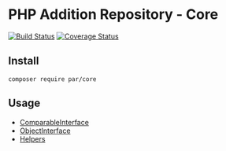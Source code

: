 PHP Addition Repository - Core
==============================

[![Build Status](https://travis-ci.org/php-addition-repository/core.svg?branch=master)](https://travis-ci.org/php-addition-repository/core)
[![Coverage Status](https://coveralls.io/repos/github/php-addition-repository/core/badge.svg?branch=master)](https://coveralls.io/github/php-addition-repository/core?branch=master)

Install
-------

```
composer require par/core
```

Usage
-----

- [ComparableInterface](docs/ComparableInterface.md)
- [ObjectInterface](docs/ObjectInterface.md)
- [Helpers](docs/helpers.md)